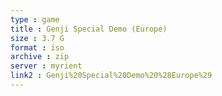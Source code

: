 ```yaml
---
type : game
title : Genji Special Demo (Europe)
size : 3.7 G
format : iso
archive : zip
server : myrient
link2 : Genji%20Special%20Demo%20%28Europe%29
---
```

